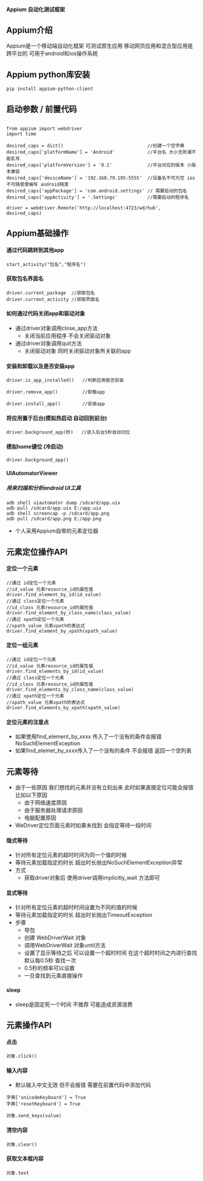 #### Appium 自动化测试框架
## Appium介绍
Appium是一个移动端自动化框架 可测试原生应用 移动网页应用和混合型应用是跨平台的 可用于android和ios操作系统
## Appium python库安装
```
pip install appium-python-client
```
## 启动参数 / 前置代码
```

from appium import webdriver   
import time

desired_caps = dict()                               //创建一个空字典
desired_caps['platformName'] = 'Android'            //平台名 大小无所谓不能乱写
desired_caps['platformVersion'] = '8.1'             //平台对应的版本 小版本兼容
desired_caps['deviceName'] = '192.168.79.105:5555'  //设备名不可为空 ios不可随意便编写 android随意
desired_caps['appPackage'] = 'com.android.settings' // 需要启动的包名
desired_caps['appActivity'] = '.Settings'           //需要启动的程序名

driver = webdriver.Remote('http://localhost:4723/wd/hub', desired_caps)
```
## Appium基础操作
#### 通过代码跳转到其他app
```
start_activity("包名","程序名")
```
#### 获取包名界面名
```
driver.current_package  //获取包名
driver.current_activity //获取界面名
```
#### 如何通过代码关闭app和驱动对象
* 通过driver对象调用close_app方法
    * 关闭当前应用程序 不会关闭驱动对象  
* 通过driver对象调用quit方法
    * 关闭驱动对象 同时关闭驱动对象所关联的app
#### 安装和卸载以及是否安装app
```
driver.is_app_installed()   //判断应用是否安装
```
```
driver.remove_app()         //卸载app
```
```
driver.install_app()        //安装app
```
#### 将应用置于后台(模拟热启动 自动回到前台)
```
driver.background_app(秒)   //进入后台5秒自动归位
```
#### 模拟home键位 (冷启动)
```
driver.background_app()
```
#### UIAutomatorViewer 
##### 用来扫描和分析android UI工具
```
adb shell uiautomator dump /sdcard/app.uix
adb pull /sdcard/app.uix E:/app.uix
adb shell screencap -p /sdcard/app.png
adb pull /sdcard/app.png E:/app.png
```
* 个人采用Appium自带的元素定位器

## 元素定位操作API

#### 定位一个元素
```
//通过 id定位一个元素
//id_value 元素resource_id的属性值
driver.find_element_by_id(id_value)
//通过 class定位一个元素
//id_class 元素resource_id的属性值
driver.find_element_by_class_name(class_value)
//通过 xpath定位一个元素
//xpath_value 元素xpath的表达式
driver.find_element_by_xpath(xpath_value)
```
#### 定位一组元素
```
//通过 id定位一个元素
//id_value 元素resource_id的属性值
driver.find_elements_by_id(id_value)
//通过 class定位一个元素
//id_class 元素resource_id的属性值
driver.find_elements_by_class_name(class_value)
//通过 xpath定位一个元素
//xpath_value 元素xpath的表达式
driver.find_elements_by_xpath(xpath_value)
```
#### 定位元素的注意点
* 如果使用find_element_by_xxxx 传入了一个没有的条件会报错 NoSuchElementException
* 如果find_elemet_by_xxxx传入了一个没有的条件 不会报错 返回一个空列表

## 元素等待
* 由于一些原因 我们想找的元素并没有立刻出来 此时如果直接定位可能会报错 比如以下原因
    * 由于网络速度原因
    * 由于服务器处理请求原因
    * 电脑配置原因
* WeDriver定位页面元素时如果未找到 会指定等待一段时间
#### 隐式等待
* 针对所有定位元素的超时时间为同一个值的时候
* 等待元素加载指定的时长 超出时长抛出NoSuchElementException异常
* 方式 
    * 获取driver对象后 使用driver调用implicitly_wait 方法即可

#### 显式等待
* 针对所有定位元素的超时时间设置为不同的值的时候
* 等待元素加载指定的时长 超出时长抛出TimeoutException
* 步骤
    * 导包
    * 创建 WebDriverWait 对象
    * 调用WebDriverWait 对象until方法
    * 设置了显示等待之后 可以设置一个超时时间 在这个超时时间之内进行查找 默认每0.5秒 查找一次
    * 0.5秒的频率可以设置
    * 一旦查找到元素直接操作
#### sleep
* sleep是固定死一个时间 不推荐 可能造成资源浪费
## 元素操作API
#### 点击
```
对象.click()
```
#### 输入内容
* 默认输入中文无效 但不会报错 需要在前置代码中添加代码
```
字典['unicodeKeyboard'] = True
字典['resetKeyboard'] = True

对象.send_keys(value)

```
#### 清空内容
```
对象.clear()
```
#### 获取文本框内容
```
对象.text
```